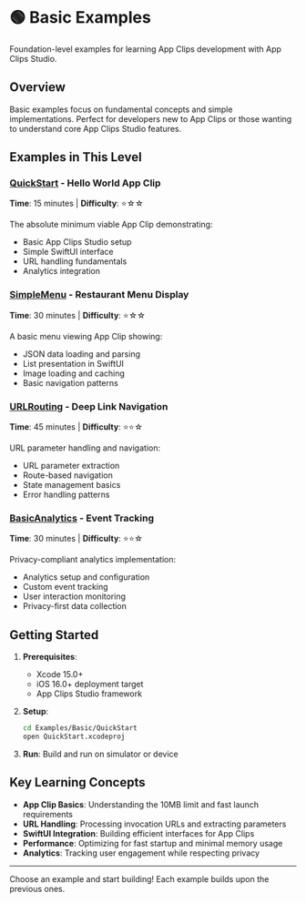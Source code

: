 # 🟢 Basic Examples

Foundation-level examples for learning App Clips development with App Clips Studio.

## Overview

Basic examples focus on fundamental concepts and simple implementations. Perfect for developers new to App Clips or those wanting to understand core App Clips Studio features.

## Examples in This Level

### [QuickStart](QuickStart/) - Hello World App Clip
**Time**: 15 minutes | **Difficulty**: ⭐☆☆

The absolute minimum viable App Clip demonstrating:
- Basic App Clips Studio setup
- Simple SwiftUI interface
- URL handling fundamentals
- Analytics integration

### [SimpleMenu](SimpleMenu/) - Restaurant Menu Display  
**Time**: 30 minutes | **Difficulty**: ⭐☆☆

A basic menu viewing App Clip showing:
- JSON data loading and parsing
- List presentation in SwiftUI
- Image loading and caching
- Basic navigation patterns

### [URLRouting](URLRouting/) - Deep Link Navigation
**Time**: 45 minutes | **Difficulty**: ⭐⭐☆

URL parameter handling and navigation:
- URL parameter extraction
- Route-based navigation
- State management basics
- Error handling patterns

### [BasicAnalytics](BasicAnalytics/) - Event Tracking
**Time**: 30 minutes | **Difficulty**: ⭐⭐☆

Privacy-compliant analytics implementation:
- Analytics setup and configuration
- Custom event tracking
- User interaction monitoring
- Privacy-first data collection

## Getting Started

1. **Prerequisites**:
   - Xcode 15.0+
   - iOS 16.0+ deployment target
   - App Clips Studio framework

2. **Setup**:
   ```bash
   cd Examples/Basic/QuickStart
   open QuickStart.xcodeproj
   ```

3. **Run**: Build and run on simulator or device

## Key Learning Concepts

- **App Clip Basics**: Understanding the 10MB limit and fast launch requirements
- **URL Handling**: Processing invocation URLs and extracting parameters
- **SwiftUI Integration**: Building efficient interfaces for App Clips
- **Performance**: Optimizing for fast startup and minimal memory usage
- **Analytics**: Tracking user engagement while respecting privacy

---

Choose an example and start building! Each example builds upon the previous ones.